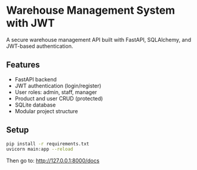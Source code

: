 # Warehouse Management System with JWT

A secure warehouse management API built with FastAPI, SQLAlchemy, and JWT-based authentication.

## Features
- FastAPI backend
- JWT authentication (login/register)
- User roles: admin, staff, manager
- Product and user CRUD (protected)
- SQLite database
- Modular project structure

## Setup

```bash
pip install -r requirements.txt
uvicorn main:app --reload
```

Then go to: http://127.0.0.1:8000/docs
